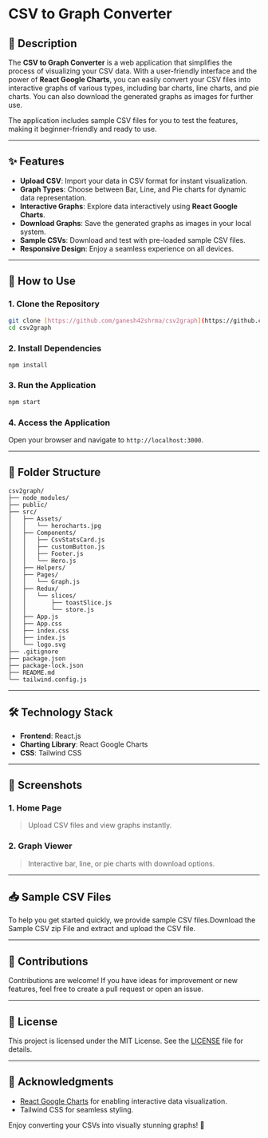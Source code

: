 # CSV to Graph Converter

## 📜 Description

The **CSV to Graph Converter** is a web application that simplifies the process of visualizing your CSV data. With a user-friendly interface and the power of **React Google Charts**, you can easily convert your CSV files into interactive graphs of various types, including bar charts, line charts, and pie charts. You can also download the generated graphs as images for further use. 

The application includes sample CSV files for you to test the features, making it beginner-friendly and ready to use.

---

## ✨ Features

- **Upload CSV**: Import your data in CSV format for instant visualization.
- **Graph Types**: Choose between Bar, Line, and Pie charts for dynamic data representation.
- **Interactive Graphs**: Explore data interactively using **React Google Charts**.
- **Download Graphs**: Save the generated graphs as images in your local system.
- **Sample CSVs**: Download and test with pre-loaded sample CSV files.
- **Responsive Design**: Enjoy a seamless experience on all devices.

---

## 🚀 How to Use

### 1. Clone the Repository
```bash
git clone [https://github.com/ganesh42shrma/csv2graph](https://github.com/ganesh42shrma/csv2graph.git)
cd csv2graph
```

### 2. Install Dependencies
```bash
npm install
```

### 3. Run the Application
```bash
npm start
```

### 4. Access the Application
Open your browser and navigate to `http://localhost:3000`.

---

## 📂 Folder Structure

```
csv2graph/
├── node_modules/
├── public/
├── src/
│   ├── Assets/
│   │   └── herocharts.jpg
│   ├── Components/
│   │   ├── CsvStatsCard.js
│   │   ├── customButton.js
│   │   ├── Footer.js
│   │   └── Hero.js
│   ├── Helpers/
│   ├── Pages/
│   │   └── Graph.js
│   ├── Redux/
│   │   └── slices/
│   │       ├── toastSlice.js
│   │       └── store.js
│   ├── App.js
│   ├── App.css
│   ├── index.css
│   ├── index.js
│   └── logo.svg
├── .gitignore
├── package.json
├── package-lock.json
├── README.md
└── tailwind.config.js

```

---

## 🛠️ Technology Stack

- **Frontend**: React.js
- **Charting Library**: React Google Charts
- **CSS**: Tailwind CSS

---

## 📸 Screenshots

### 1. Home Page
> Upload CSV files and view graphs instantly.

### 2. Graph Viewer
> Interactive bar, line, or pie charts with download options.

---

## 📥 Sample CSV Files

To help you get started quickly, we provide sample CSV files.Download the Sample CSV zip File and extract and upload the CSV file.

---

## 🤝 Contributions

Contributions are welcome! If you have ideas for improvement or new features, feel free to create a pull request or open an issue.

---

## 📜 License

This project is licensed under the MIT License. See the [LICENSE](./LICENSE) file for details.

---

## 🙌 Acknowledgments

- [React Google Charts](https://react-google-charts.com/) for enabling interactive data visualization.
- Tailwind CSS for seamless styling.

Enjoy converting your CSVs into visually stunning graphs! 🚀
